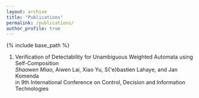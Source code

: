 ```yaml
---
layout: archive
title: "Publications"
permalink: /publications/
author_profile: true
---
```


{% include base_path %}

1. Verification of Detectability for Unambiguous Weighted Automata using Self-Composition  
   *Shaowen Miao*, Aiwen Lai, Xiao Yu, S{\'e}bastien Lahaye, and Jan Komenda  
   in 9th International Conference on Control, Decision and Information Technologies